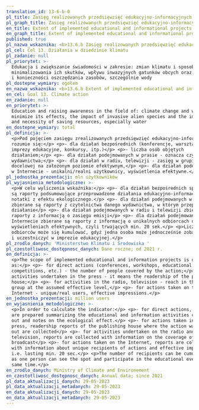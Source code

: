 ```yaml
---
translation_id: 13-6-b-0
pl_title: Zasięg realizowanych przedsięwzięć edukacyjno-informacyjnych
pl_graph_title: Zasięg realizowanych przedsięwzięć edukacyjno-informacyjnych
en_title: Extent of implemented educational and informational projects
en_graph_title: Extent of implemented educational and informational projects
published: true
pl_nazwa_wskaznika: <b>13.6.b Zasięg realizowanych przedsięwzięć edukacyjno-informacyjnych</b>
pl_cel: Cel 13. Działania w dziedzinie klimatu
pl_zadanie: null
pl_priorytet: >-
  Edukacja i zwiększanie świadomości w zakresie: zmian klimatu i sposobów
  minimalizowania ich skutków, wpływu inwazyjnych gatunków obcych oraz znaczenia
  i konieczności oszczędzania zasobów, szczególnie wody
pl_dostepne_wymiary: ogółem
en_nazwa_wskaznika: <b>13.6.b Extent of implemented educational and informational projects</b>
en_cel: Goal 13. Climate action
en_zadanie: null
en_priorytet: >-
  Education and raising awareness in the field of: climate change and ways to
  minimize its effects, the impact of invasive alien species and the importance
  and necessity of saving resources, especially water
en_dostepne_wymiary: total
pl_definicja: >-
  <p>Pod pojęciem zasięgu zrealizowanych przedsięwzięć edukacyjno-informacyjnych
  rozumie się:</p> <p>- dla działań bezpośrednich (konferencje, warsztaty,
  imprezy edukacyjne, konkursy, itp.)</p> <p>- liczba osób objętych
  działaniem;</p> <p>- dla działań podejmowanych w prasie - oznacza czytelnictwo
  wydawnictwa;</p> <p>- dla działań w radiu, telewizji - zasięg w grupie
  docelowej na założonym poziomie efektywnym,</p> <p>- dla działań podejmowanych
  w Internecie - unikalni/realni użytkownicy, wyświetlenia efektywne.</p>
pl_jednostka_prezentacji: mln użytkowników
pl_wyjasnienia_metodologiczne: >-
  <p>W celu wyliczenia wskaźnika:</p> <p>- dla działań bezpośrednich sporządzane
  są raporty podsumowujące przeprowadzone działania edukacyjno-informacyjne oraz
  notatki z efektu ekologicznego.</p> <p>- dla działań podejmowanych w prasie
  zbierane są raporty z czytelnictwa danego wydawnictwa, w którym przeprowadzona
  działanie</p> <p>- dla działań podejmowanych w radiu i telewizji zbierane są
  raporty z informacją o zasięgu emisji</p> <p>- dla działań podejmowanych w
  Internecie zbierane są raporty z informacją o unikalnych odbiorcach działań i
  wyświetleniach efektywnych, czyli trwających min. 20 sek.</p> <p>Liczba
  odbiorców może się kumulować, gdyż jedna osoba może jednocześnie zobaczyć spot
  i uczestniczyć w imprezie edukacyjnej.</p>
pl_zrodlo_danych: 'Ministerstwo Klimatu i Środowiska '
pl_czestotliwosc_dostępnosc_danych: Dane roczne; od 2021 r.
en_definicja: >-
  <p>The scope of implemented educational and information projects is understood
  as:</p> <p>- for direct actions (conferences, workshops, educational events,
  competitions, etc.) - the number of people covered by the action;</p> <p>- for
  activities undertaken in the press - it means the readership of the publishing
  house;</p> <p>- for activities in the radio, television - reach in the target
  group at the assumed effective level,</p> <p>- for actions taken on the
  Internet - unique/real users, effective impressions.</p>
en_jednostka_prezentacji: million users
en_wyjasnienia_metodologiczne: >-
  <p>In order to calculate the indicator:</p> <p>- for direct actions, reports
  are prepared summarizing the educational and information activities carried
  out and notes on the ecological effect.</p> <p>- for actions taken in the
  press, readership reports of the publishing house where the action was carried
  out are collected</p> <p>- for activities undertaken on the radio and
  television, reports are collected with information on the coverage of the
  broadcast</p> <p>- for actions taken on the Internet, reports are collected
  with information about unique recipients of actions and effective impressions,
  i.e. lasting min. 20 sec.</p> <p>The number of recipients can be cumulative,
  as one person can see the spot and participate in the educational event at the
  same time.</p>
en_zrodlo_danych: Ministry of Climate and Environement
en_czestotliwosc_dostępnosc_danych: Annual data; since 2021
pl_data_aktualizacji_danych: 29-05-2023
pl_data_aktualizacji_metadanych: 29-05-2023
en_data_aktualizacji_danych: 29-05-2023
en_data_aktualizacji_metadanych: 29-05-2023
---
```


